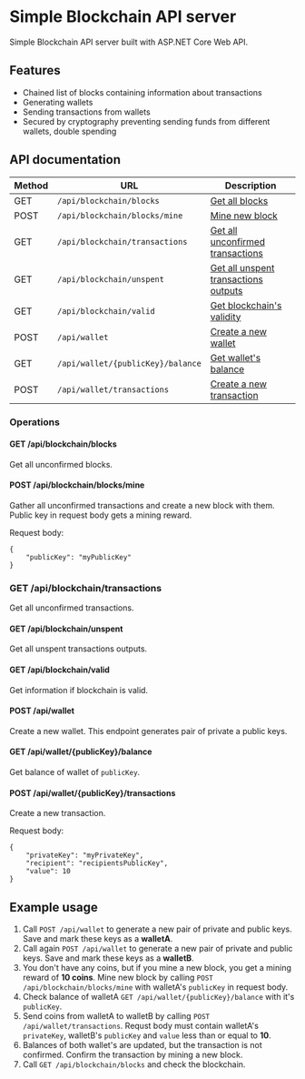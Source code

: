 ﻿# Simple Blockchain API server

Simple Blockchain API server built with <span>ASP</span>.NET Core Web API.

## Features
 - Chained list of blocks containing information about transactions
 - Generating wallets
 - Sending transactions from wallets
 - Secured by cryptography preventing sending funds from different wallets, double spending

## API documentation

|Method|URL|Description
|----------------|-------------------------------|-----------------------------|
|GET|`/api/blockchain/blocks`|[Get all blocks](#get-apiblockchainblocks)|
|POST|`/api/blockchain/blocks/mine`|[Mine new block](#post-apiblockchainblocksmine)|
|GET|`/api/blockchain/transactions`|[Get all unconfirmed transactions](#get-apiblockchaintransactions)|
|GET|`/api/blockchain/unspent`|[Get all unspent transactions outputs](#get-apiblockchainunspent)|
|GET|`/api/blockchain/valid`|[Get blockchain's validity](#get-apiblockchainvalid)|
|POST|`/api/wallet`|[Create a new wallet](#post-apiwallet)|
|GET|`/api/wallet/{publicKey}/balance`|[Get wallet's balance](#get-apiwalletbalance)|
|POST|`/api/wallet/transactions`|[Create a new transaction](#post-apiwallettransactions)|

### Operations

#### GET /api/blockchain/blocks
Get all unconfirmed blocks.
#### POST /api/blockchain/blocks/mine
Gather all unconfirmed transactions and create a new block with them. Public key in request body gets a mining reward.

Request body:
```
{
    "publicKey": "myPublicKey"
}
```
### GET /api/blockchain/transactions
Get all unconfirmed transactions.

#### GET /api/blockchain/unspent
Get all unspent transactions outputs.

#### GET /api/blockchain/valid
Get information if blockchain is valid.

#### POST /api/wallet
Create a new wallet. This endpoint generates pair of private a public keys.

#### GET /api/wallet/{publicKey}/balance
Get balance of wallet of `publicKey`.

#### POST /api/wallet/{publicKey}/transactions
Create a new transaction.

Request body:
```
{
    "privateKey": "myPrivateKey",
    "recipient": "recipientsPublicKey",
    "value": 10
}
```

## Example usage

 1. Call `POST /api/wallet` to generate a new pair of private and public keys. Save and mark these keys as a **walletA**.
 2. Call again `POST /api/wallet` to generate a new pair of private and public keys. Save and mark these keys as a **walletB**.
 3. You don't have any coins, but if you mine a new block, you get a mining reward of **10 coins**. Mine new block by calling `POST /api/blockchain/blocks/mine` with walletA's `publicKey` in request body.
 4. Check balance of walletA `GET /api/wallet/{publicKey}/balance` with it's `publicKey`. 
 5. Send coins from walletA to walletB by calling `POST /api/wallet/transactions`. Requst body must contain walletA's `privateKey`, walletB's `publicKey` and `value` less than or equal to **10**.
 6. Balances of both wallet's are updated, but the transaction is not confirmed. Confirm the transaction by mining a new block.
 7. Call `GET /api/blockchain/blocks` and check the blockchain.
